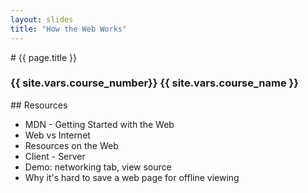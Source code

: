 ```yaml
---
layout: slides
title: "How the Web Works"
---
```


<section markdown="block" class="intro-slide">
# {{ page.title }}

### {{ site.vars.course_number}} {{ site.vars.course_name }}

<p><small></small></p>
</section>

<section markdown="block">
## Resources

* MDN - Getting Started with the Web
* Web vs Internet
* Resources on the Web
* Client - Server
* Demo: networking tab, view source
* Why it's hard to save a web page for offline viewing
</section>

